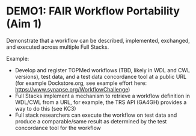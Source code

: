 # DEMO1: FAIR Workflow Portability (Aim 1)
Demonstrate that a workflow can be described, implemented, exchanged, and executed across multiple Full Stacks. 

Example: 
* Develop and register TOPMed workflows (TBD, likely in WDL and CWL versions), test data, and a test data concordance tool at a public URL (for example Dockstore.org, see example effort here: https://www.synapse.org/WorkflowChallenge) 
* Full Stacks implement a mechanism to retrieve a workflow definition in WDL/CWL from a URL, for example, the TRS API (GA4GH) provides a way to do this (see KC3)
* Full stack researchers can execute the workflow on test data and produce a comparable/same result as determined by the test concordance tool for the workflow

